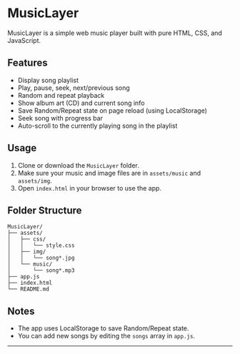 # MusicLayer

MusicLayer is a simple web music player built with pure HTML, CSS, and JavaScript.

## Features

- Display song playlist
- Play, pause, seek, next/previous song
- Random and repeat playback
- Show album art (CD) and current song info
- Save Random/Repeat state on page reload (using LocalStorage)
- Seek song with progress bar
- Auto-scroll to the currently playing song in the playlist

## Usage

1. Clone or download the `MusicLayer` folder.
2. Make sure your music and image files are in `assets/music` and `assets/img`.
3. Open `index.html` in your browser to use the app.

## Folder Structure

```
MusicLayer/
├── assets/
│   ├── css/
│   │   └── style.css
│   ├── img/
│   │   └── song*.jpg
│   └── music/
│       └── song*.mp3
├── app.js
├── index.html
└── README.md
```

## Notes

- The app uses LocalStorage to save Random/Repeat state.
- You can add new songs by editing the `songs` array in `app.js`.

---
